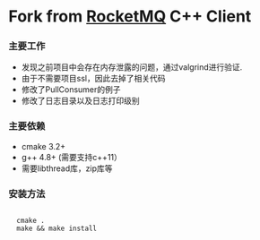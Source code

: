 Fork from [RocketMQ](https://github.com/NDPMediaCorp/RocketMQ-Client4CPP) C++ Client
===================

### 主要工作
* 发现之前项目中会存在内存泄露的问题，通过valgrind进行验证.
* 由于不需要项目ssl，因此去掉了相关代码
* 修改了PullConsumer的例子
* 修改了日志目录以及日志打印级别 

### 主要依赖

* cmake 3.2+
* g++ 4.8+ (需要支持c++11）
* 需要libthread库，zip库等


### 安装方法
<code>
  cmake .
  make && make install
</code>
